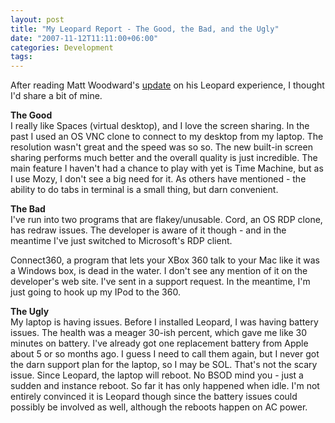 ```yaml
---
layout: post
title: "My Leopard Report - The Good, the Bad, and the Ugly"
date: "2007-11-12T11:11:00+06:00"
categories: Development 
tags: 
---
```


After reading Matt Woodward's <a href="http://www.mattwoodward.com/blog/index.cfm?event=showEntry&entryId=2AE8CF9F-032E-6350-5004C360EB3D9836">update</a> on his Leopard experience, I thought I'd share a bit of mine.

<b>The Good</b><br>
I really like Spaces (virtual desktop), and I love the screen sharing. In the past I used an OS VNC clone to connect to my desktop from my laptop. The resolution wasn't great and the speed was so so. The new built-in screen sharing performs much better and the overall quality is just incredible. The main feature I haven't had a chance to play with yet is Time Machine, but as I use Mozy, I don't see a big need for it. As others have mentioned - the ability to do tabs in terminal is a small thing, but darn convenient. 

<b>The Bad</b><br>
I've run into two programs that are flakey/unusable. Cord, an OS RDP clone, has redraw issues. The developer is aware of it though - and in the meantime I've just switched to Microsoft's RDP client. 

Connect360, a program that lets your XBox 360 talk to your Mac like it was a Windows box, is dead in the water. I don't see any mention of it on the developer's web site. I've sent in a support request. In the meantime, I'm just going to hook up my IPod to the 360.

<b>The Ugly</b><br>
My laptop is having issues. Before I installed Leopard, I was having battery issues. The health was a meager 30-ish percent, which gave me like 30 minutes on battery. I've already got one replacement battery from Apple about 5 or so months ago. I guess I need to call them again, but I never got the darn support plan for the laptop, so I may be SOL. That's not the scary issue. Since Leopard, the laptop will reboot. No BSOD mind you - just a sudden and instance reboot. So far it has only happened when idle. I'm not entirely convinced it is Leopard though since the battery issues could possibly be involved as well, although the reboots happen on AC power.